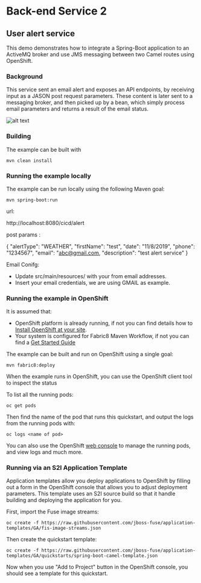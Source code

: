 # Back-end Service 2
## User alert service

This demo demonstrates how to integrate a Spring-Boot application to an ActiveMQ broker and use JMS messaging between two Camel routes using OpenShift.



### Background


This service sent an email alert and exposes an API endpoints, by receiving input as a JASON post request parameters. These content is later sent to a messaging broker, and then picked up by a bean, which simply process email parameters and returns a result of the email status. 


  ![alt text](../images/Service2.png "Fuse Service 2")

### Building

The example can be built with

    mvn clean install

### Running the example locally

The example can be run locally using the following Maven goal:

    mvn spring-boot:run


url: 

http://localhost:8080/cicd/alert

post params :


{
  "alertType": "WEATHER",
  "firstName": "test",
  "date": "11/8/2019",
  "phone": "1234567",
  "email": "abc@gmail.com,
  "description": "test alert service"
}



Email Conifg:

 - Update src/main/resources/ with your from email addresses.
 - Insert your email credentials, we are using GMAIL as example.



### Running the example in OpenShift

It is assumed that:
- OpenShift platform is already running, if not you can find details how to [Install OpenShift at your site](https://docs.openshift.com/container-platform/3.3/install_config/index.html).
- Your system is configured for Fabric8 Maven Workflow, if not you can find a [Get Started Guide](https://access.redhat.com/documentation/en/red-hat-jboss-middleware-for-openshift/3/single/red-hat-jboss-fuse-integration-services-20-for-openshift/)

The example can be built and run on OpenShift using a single goal:

    mvn fabric8:deploy

When the example runs in OpenShift, you can use the OpenShift client tool to inspect the status

To list all the running pods:

    oc get pods

Then find the name of the pod that runs this quickstart, and output the logs from the running pods with:

    oc logs <name of pod>

You can also use the OpenShift [web console](https://docs.openshift.com/container-platform/3.3/getting_started/developers_console.html#developers-console-video) to manage the
running pods, and view logs and much more.

### Running via an S2I Application Template

Application templates allow you deploy applications to OpenShift by filling out a form in the OpenShift console that allows you to adjust deployment parameters.  This template uses an S2I source build so that it handle building and deploying the application for you.

First, import the Fuse image streams:

    oc create -f https://raw.githubusercontent.com/jboss-fuse/application-templates/GA/fis-image-streams.json

Then create the quickstart template:

    oc create -f https://raw.githubusercontent.com/jboss-fuse/application-templates/GA/quickstarts/spring-boot-camel-template.json

Now when you use "Add to Project" button in the OpenShift console, you should see a template for this quickstart. 


